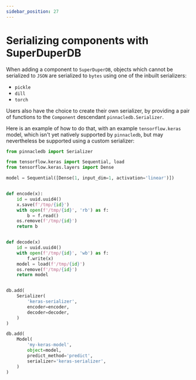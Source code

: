 ```yaml
---
sidebar_position: 27
---
```


# Serializing components with SuperDuperDB

When adding a component to `SuperDuperDB`, 
objects which cannot be serialized to `JSON` 
are serialized to `bytes` using one of the inbuilt
serializers:

- `pickle`
- `dill`
- `torch`

Users also have the choice to create their own serializer, 
by providing a pair of functions to the `Component` descendant
`pinnacledb.Serializer`.

Here is an example of how to do that, with an example `tensorflow.keras` model, 
which isn't yet natively supported by `pinnacledb`, but 
may nevertheless be supported using a custom serializer:

```python
from pinnacledb import Serializer

from tensorflow.keras import Sequential, load
from tensorflow.keras.layers import Dense

model = Sequential([Dense(1, input_dim=1, activation='linear')])


def encode(x):
    id = uuid.uuid4()
    x.save(f'/tmp/{id}')
    with open(f'/tmp/{id}', 'rb') as f:
        b = f.read()
    os.remove(f'/tmp/{id}')
    return b


def decode(x)
    id = uuid.uuid4()
    with open(f'/tmp/{id}', 'wb') as f:
        f.write(x)
    model = load(f'/tmp/{id}')
    os.remove(f'/tmp/{id}')
    return model


db.add(
    Serializer(
        'keras-serializer',
        encoder=encoder,
        decoder=decoder,
    )
)

db.add(
    Model(
        'my-keras-model',
        object=model,
        predict_method='predict',
        serializer='keras-serializer',
    )
)
```